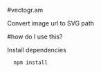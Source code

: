 #vectogr.am

Convert image url to SVG path

#how do I use this?

Install dependencies

```
  npm install
```